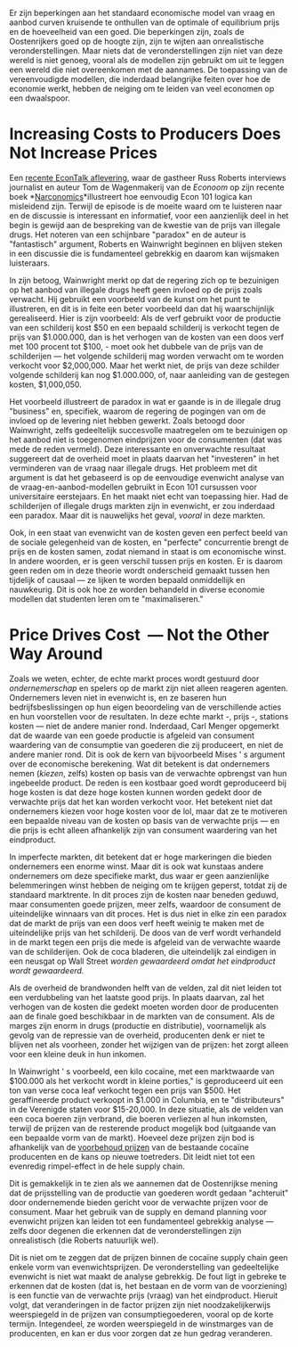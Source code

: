 
Er zijn beperkingen aan het standaard economische model van vraag en aanbod curven kruisende te onthullen van de optimale of equilibrium prijs en de hoeveelheid van een goed. Die beperkingen zijn, zoals de Oostenrijkers goed op de hoogte zijn, zijn te wijten aan onrealistische veronderstellingen. Maar niets dat de veronderstellingen zijn niet van deze wereld is niet genoeg, vooral als de modellen zijn gebruikt om uit te leggen een wereld die niet overeenkomen met de aannames. De toepassing van de vereenvoudigde modellen, die inderdaad belangrijke feiten over hoe de economie werkt, hebben de neiging om te leiden van veel economen op een dwaalspoor.

# Increasing Costs to Producers Does Not Increase Prices 

Een [recente EconTalk aflevering](http://www.econtalk.org/archives/2017/02/tom*wainwright.html), waar de gastheer Russ Roberts interviews journalist en auteur Tom de Wagenmakerij van de *Econoom* op zijn recente boek *[Narconomics](https://www.amazon.com/Narconomics-How-Run-Drug-Cartel/dp/1610395832/?tag=misesinsti-20)*illustreert hoe eenvoudig Econ 101 logica kan misleidend zijn. Terwijl de episode is de moeite waard om te luisteren naar en de discussie is interessant en informatief, voor een aanzienlijk deel in het begin is gewijd aan de bespreking van de kwestie van de prijs van illegale drugs. Het noteren van een schijnbare "paradox" en de auteur is "fantastisch" argument, Roberts en Wainwright beginnen en blijven steken in een discussie die is fundamenteel gebrekkig en daarom kan wijsmaken luisteraars.

In zijn betoog, Wainwright merkt op dat de regering zich op te bezuinigen op het aanbod van illegale drugs heeft geen invloed op de prijs zoals verwacht. Hij gebruikt een voorbeeld van de kunst om het punt te illustreren, en dit is in feite een beter voorbeeld dan dat hij waarschijnlijk gerealiseerd. Hier is zijn voorbeeld: Als de verf gebruikt voor de productie van een schilderij kost $50 en een bepaald schilderij is verkocht tegen de prijs van $1.000.000, dan is het verhogen van de kosten van een doos verf met 100 procent tot $100, - moet ook het dubbele van de prijs van de schilderijen — het volgende schilderij mag worden verwacht om te worden verkocht voor $2,000,000. Maar het werkt niet, de prijs van deze schilder volgende schilderij kan nog $1.000.000, of, naar aanleiding van de gestegen kosten, $1,000,050.

Het voorbeeld illustreert de paradox in wat er gaande is in de illegale drug "business" en, specifiek, waarom de regering de pogingen van om de invloed op de levering niet hebben gewerkt. Zoals betoogd door Wainwright, zelfs gedeeltelijk succesvolle maatregelen om te bezuinigen op het aanbod niet is toegenomen eindprijzen voor de consumenten (dat was mede de reden vermeld). Deze interessante en onverwachte resultaat suggereert dat de overheid moet in plaats daarvan het "investeren" in het verminderen van de vraag naar illegale drugs.
Het probleem met dit argument is dat het gebaseerd is op de eenvoudige evenwicht analyse van de vraag-en-aanbod-modellen gebruikt in Econ 101 cursussen voor universitaire eerstejaars. En het maakt niet echt van toepassing hier. Had de schilderijen of illegale drugs markten zijn in evenwicht, er zou inderdaad een paradox. Maar dit is nauwelijks het geval, *vooral* in deze markten.

Ook, in een staat van evenwicht van de kosten geven een perfect beeld van de sociale gelegenheid van de kosten, en "perfecte" concurrentie brengt de prijs en de kosten samen, zodat niemand in staat is om economische winst. In andere woorden, er is geen verschil tussen prijs en kosten. Er is daarom geen reden om in deze theorie wordt onderscheid gemaakt tussen hen tijdelijk of causaal — ze lijken te worden bepaald onmiddellijk en nauwkeurig. Dit is ook hoe ze worden behandeld in diverse economie modellen dat studenten leren om te "maximaliseren."
# Price Drives Cost  — Not the Other Way Around

Zoals we weten, echter, de echte markt proces wordt gestuurd door *ondernemerschap* en spelers op de markt zijn niet alleen reageren agenten. Ondernemers leven niet in evenwicht is, en ze baseren hun bedrijfsbeslissingen op hun eigen beoordeling van de verschillende acties en hun voorstellen voor de resultaten. In deze echte markt -, prijs -, stations kosten — niet de andere manier rond. Inderdaad, Carl Menger opgemerkt dat de waarde van een goede productie is afgeleid van consument waardering van de consumptie van goederen die zij produceert, en niet de andere manier rond. Dit is ook de kern van bijvoorbeeld Mises ' s argument over de economische berekening.
Wat dit betekent is dat ondernemers nemen (*kiezen*, zelfs) kosten op basis van de verwachte opbrengst van hun ingebeelde product. De reden is een kostbaar goed wordt geproduceerd bij hoge kosten is dat deze hoge kosten kunnen worden gedekt door de verwachte prijs dat het kan worden verkocht voor. Het betekent niet dat ondernemers kiezen voor hoge kosten voor de lol, maar dat ze te motiveren een bepaalde niveau van de kosten op basis van de verwachte prijs — en die prijs is echt alleen afhankelijk zijn van consument waardering van het eindproduct.

In imperfecte markten, dit betekent dat er hoge markeringen die bieden ondernemers een enorme winst. Maar dit is ook wat kunstaas andere ondernemers om deze specifieke markt, dus waar er geen aanzienlijke belemmeringen winst hebben de neiging om te krijgen geperst, totdat zij de standaard marktrente. In dit proces zijn de kosten naar beneden geduwd, maar consumenten goede prijzen, meer zelfs, waardoor de consument de uiteindelijke winnaars van dit proces.
Het is dus niet in elke zin een paradox dat de markt de prijs van een doos verf heeft weinig te maken met de uiteindelijke prijs van het schilderij. De doos van de verf wordt verhandeld in de markt tegen een prijs die mede is afgeleid van de verwachte waarde van de schilderijen. Ook de coca bladeren, die uiteindelijk zal eindigen in een neusgat op Wall Street *worden gewaardeerd omdat het eindproduct wordt gewaardeerd.*

Als de overheid de brandwonden helft van de velden, zal dit niet leiden tot een verdubbeling van het laatste good prijs. In plaats daarvan, zal het verhogen van de kosten die gedekt moeten worden door de producenten aan de finale goed beschikbaar in de markten van de consument. Als de marges zijn enorm in drugs (productie en distributie), voornamelijk als gevolg van de repressie van de overheid, producenten denk er niet te blijven net als voorheen, zonder het wijzigen van de prijzen: het zorgt alleen voor een kleine deuk in hun inkomen.

In Wainwright ' s voorbeeld, een kilo cocaïne, met een marktwaarde van $100.000 als het verkocht wordt in kleine porties," is geproduceerd uit een ton van verse coca leaf verkocht tegen een prijs van $500. Het geraffineerde product verkoopt in $1.000 in Columbia, en te "distributeurs" in de Verenigde staten voor $15-20,000. In deze situatie, als de velden van een coca boeren zijn verbrand, die boeren verliezen al hun inkomsten, terwijl de prijzen van de resterende product mogelijk bod (uitgaande van een bepaalde vorm van de markt). Hoeveel deze prijzen zijn bod is afhankelijk van de [voorbehoud prijzen](https://en.wikipedia.org/wiki/Reservation*prijs) van de bestaande cocaïne producenten en de kans op nieuwe toetreders. Dit leidt niet tot een evenredig rimpel-effect in de hele supply chain.

Dit is gemakkelijk in te zien als we aannemen dat de Oostenrijkse mening dat de prijsstelling van de productie van goederen wordt gedaan "achteruit" door ondernemende bieden gericht voor de verwachte prijzen voor de consument. Maar het gebruik van de supply en demand planning voor evenwicht prijzen kan leiden tot een fundamenteel gebrekkig analyse — zelfs door degenen die erkennen dat de veronderstellingen zijn onrealistisch (die Roberts natuurlijk wel).

Dit is niet om te zeggen dat de prijzen binnen de cocaïne supply chain geen enkele vorm van evenwichtsprijzen. De veronderstelling van gedeeltelijke evenwicht is niet wat maakt de analyse gebrekkig. De fout ligt in gebreke te erkennen dat de kosten (dat is, het bestaan en de vorm van de voorziening) is een functie van de verwachte prijs (vraag) van het eindproduct.
Hieruit volgt, dat veranderingen in de factor prijzen zijn niet noodzakelijkerwijs weerspiegeld in de prijzen van consumptiegoederen, vooral op de korte termijn. Integendeel, ze worden weerspiegeld in de winstmarges van de producenten, en kan er dus voor zorgen dat ze hun gedrag veranderen.

